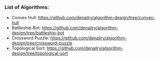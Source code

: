 ### List of Algorithms:

- Convex Hull: https://github.com/denailry/algorithm-design/tree/convex-hull
- Battleship Bot: https://github.com/denailry/algorithm-design/tree/battleship-bot
- Crossword Puzzle: https://github.com/denailry/algorithm-design/tree/crossword-puzzle
- Topological Sort: https://github.com/denailry/algorithm-design/tree/topological-sort